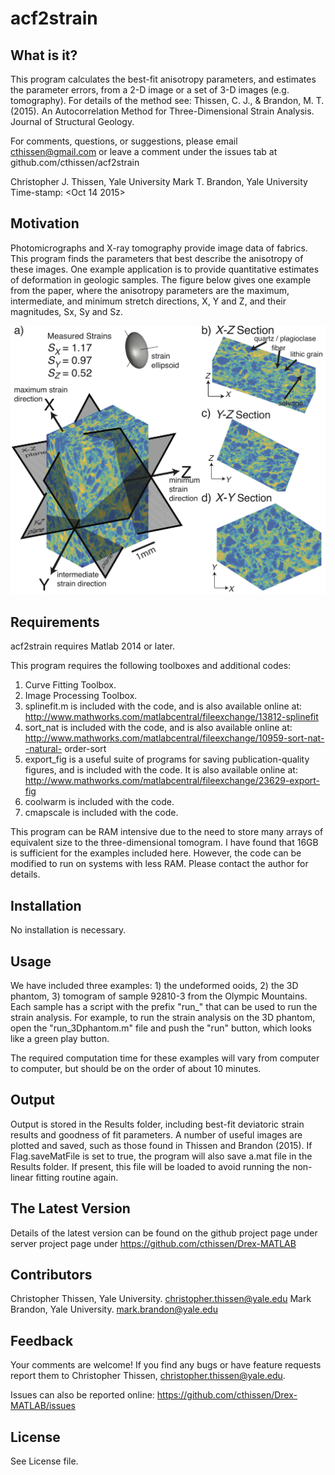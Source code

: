 # acf2strain #

What is it?
----------------- 
This program calculates the best-fit anisotropy parameters, and estimates the 
parameter errors, from a 2-D image or a set of 3-D images (e.g. tomography). 
For details of the method see: Thissen, C. J., & Brandon, M. T. (2015). 
An Autocorrelation Method for Three-Dimensional Strain Analysis. Journal of 
Structural Geology.

For comments, questions, or suggestions, please email cthissen@gmail.com or 
leave a comment under the issues tab at github.com/cthissen/acf2strain

Christopher J. Thissen, Yale University 
Mark T. Brandon, Yale University
Time-stamp: <Oct 14 2015>

Motivation
------------------ 
Photomicrographs and X-ray tomography provide image data of fabrics. This 
program finds the parameters that best describe the anisotropy of these images. 
One example application is to provide quantitative estimates of deformation in
geologic samples. The figure below gives one example from the paper, where the 
anisotropy parameters are the maximum, intermediate, and minimum stretch directions, 
X, Y and Z, and their magnitudes, Sx, Sy and Sz.

![Example 92810-3](https://github.com/cthissen/acf2strain/blob/master/Example.png)


Requirements
------------------ 
acf2strain requires Matlab 2014 or later. 

This program requires the following toolboxes and additional codes: 
1. Curve Fitting Toolbox. 
2. Image Processing Toolbox. 
3. splinefit.m is included with the code, and is also available online at:
   http://www.mathworks.com/matlabcentral/fileexchange/13812-splinefit
4. sort_nat is included with the code, and is also available online at:
   http://www.mathworks.com/matlabcentral/fileexchange/10959-sort-nat--natural-
    order-sort
5. export_fig is a useful suite of programs for saving publication-quality 
   figures, and is included with the code. It is also available online at: 
   http://www.mathworks.com/matlabcentral/fileexchange/23629-export-fig
6. coolwarm is included with the code. 
7. cmapscale is included with the code.

This program can be RAM intensive due to the need to store many
arrays of equivalent size to the three-dimensional tomogram. I have found that
16GB is sufficient for the examples included here. However, the code can be
modified to run on systems with less RAM. Please contact the author for
details.

Installation
------------------ 
No installation is necessary.

Usage
------------------ 
We have included three examples: 1) the undeformed ooids, 2) the 3D phantom, 3)
tomogram of sample 92810-3 from the Olympic Mountains. Each sample has a script
with the prefix "run_" that can be used to run the strain analysis. For example,
to run the strain analysis on the 3D phantom, open the "run_3Dphantom.m" file 
and push the "run" button, which looks like a green play button.

The required computation time for these examples will vary from computer to
computer, but should be on the order of about 10 minutes.

Output
------------------ 
Output is stored in the Results folder, including best-fit deviatoric strain 
results and goodness of fit parameters. A number of useful images are plotted
and saved, such as those found in Thissen and Brandon (2015). 
If Flag.saveMatFile is set to true, the program will also save a.mat file in the
Results folder. If present, this file will be loaded to avoid running the 
non-linear fitting routine again. 

The Latest Version
------------------ 
Details of the latest version can be found on the github project page under 
  server project page under https://github.com/cthissen/Drex-MATLAB
  
Contributors
------------------ 
Christopher Thissen, Yale University. christopher.thissen@yale.edu
Mark Brandon, Yale University. mark.brandon@yale.edu

Feedback
------------------ 
Your comments are welcome! If you find any bugs or have feature requests report them to
Christopher Thissen, christopher.thissen@yale.edu. 

Issues can also be reported online: https://github.com/cthissen/Drex-MATLAB/issues


License
------------------ 
See License file.